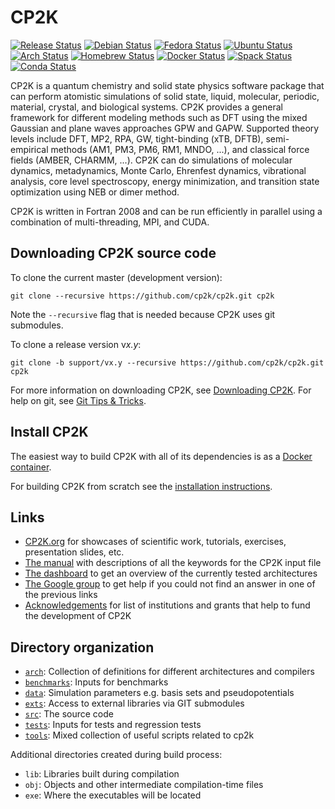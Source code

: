 # CP2K

[![Release Status][release-badge]][release-link] [![Debian Status][debian-badge]][debian-link]
[![Fedora Status][fedora-badge]][fedora-link] [![Ubuntu Status][ubuntu-badge]][ubuntu-link]
[![Arch Status][arch-badge]][arch-link] [![Homebrew Status][homebrew-badge]][homebrew-link]
[![Docker Status][docker-badge]][docker-link] [![Spack Status][spack-badge]][spack-link]
[![Conda Status][conda-badge]][conda-link]

CP2K is a quantum chemistry and solid state physics software package that can perform atomistic
simulations of solid state, liquid, molecular, periodic, material, crystal, and biological systems.
CP2K provides a general framework for different modeling methods such as DFT using the mixed
Gaussian and plane waves approaches GPW and GAPW. Supported theory levels include DFT, MP2, RPA, GW,
tight-binding (xTB, DFTB), semi-empirical methods (AM1, PM3, PM6, RM1, MNDO, ...), and classical
force fields (AMBER, CHARMM, ...). CP2K can do simulations of molecular dynamics, metadynamics,
Monte Carlo, Ehrenfest dynamics, vibrational analysis, core level spectroscopy, energy minimization,
and transition state optimization using NEB or dimer method.

CP2K is written in Fortran 2008 and can be run efficiently in parallel using a combination of
multi-threading, MPI, and CUDA.

## Downloading CP2K source code

To clone the current master (development version):

```shell
git clone --recursive https://github.com/cp2k/cp2k.git cp2k
```

Note the `--recursive` flag that is needed because CP2K uses git submodules.

To clone a release version v*x.y*:

```shell
git clone -b support/vx.y --recursive https://github.com/cp2k/cp2k.git cp2k
```

For more information on downloading CP2K, see [Downloading CP2K](https://www.cp2k.org/download). For
help on git, see [Git Tips & Tricks](https://github.com/cp2k/cp2k/wiki/Git-Tips-&-Tricks).

## Install CP2K

The easiest way to build CP2K with all of its dependencies is as a
[Docker container](./tools/docker/README.md).

For building CP2K from scratch see the [installation instructions](./INSTALL.md).

## Links

- [CP2K.org](https://www.cp2k.org) for showcases of scientific work, tutorials, exercises,
  presentation slides, etc.
- [The manual](https://manual.cp2k.org/) with descriptions of all the keywords for the CP2K input
  file
- [The dashboard](https://dashboard.cp2k.org) to get an overview of the currently tested
  architectures
- [The Google group](https://groups.google.com/group/cp2k) to get help if you could not find an
  answer in one of the previous links
- [Acknowledgements](https://www.cp2k.org/funding) for list of institutions and grants that help to
  fund the development of CP2K

## Directory organization

- [`arch`](./arch): Collection of definitions for different architectures and compilers
- [`benchmarks`](./benchmarks): Inputs for benchmarks
- [`data`](./data): Simulation parameters e.g. basis sets and pseudopotentials
- [`exts`](./exts): Access to external libraries via GIT submodules
- [`src`](./src): The source code
- [`tests`](./tests): Inputs for tests and regression tests
- [`tools`](./tools): Mixed collection of useful scripts related to cp2k

Additional directories created during build process:

- `lib`: Libraries built during compilation
- `obj`: Objects and other intermediate compilation-time files
- `exe`: Where the executables will be located

[arch-badge]: https://img.shields.io/aur/version/cp2k
[arch-link]: https://aur.archlinux.org/packages/cp2k
[conda-badge]: https://img.shields.io/conda/vn/conda-forge/cp2k
[conda-link]: https://anaconda.org/conda-forge/cp2kcp2k
[debian-badge]: https://img.shields.io/debian/v/cp2k
[debian-link]: https://packages.debian.org/search?keywords=cp2k
[docker-badge]: https://img.shields.io/docker/v/cp2k/cp2k
[docker-link]: https://hub.docker.com/r/cp2k/cp2k
[fedora-badge]: https://img.shields.io/fedora/v/cp2k
[fedora-link]: https://src.fedoraproject.org/rpms/cp2k
[homebrew-badge]: https://img.shields.io/homebrew/v/cp2k
[homebrew-link]: https://formulae.brew.sh/formula/cp2k
[release-badge]: https://img.shields.io/github/v/release/cp2k/cp2k
[release-link]: https://github.com/cp2k/cp2k/releases
[spack-badge]: https://img.shields.io/spack/v/cp2k
[spack-link]: https://packages.spack.io/package.html?name=cp2k
[ubuntu-badge]: https://img.shields.io/ubuntu/v/cp2k
[ubuntu-link]: https://packages.ubuntu.com/search?keywords=cp2k
